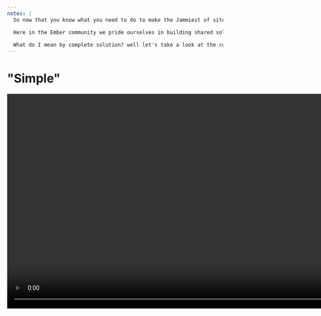 ```yaml
---
notes: |
  So now that you know what you need to do to make the Jammiest of sites in the world, it all sounds pretty simple right? I know that I have been using examples of Ember Addons so far, which does indeed help to simplify the process. But it is still a lot to think about.

  Here in the Ember community we pride ourselves in building shared solutions and there is just that doesn't feel right about saying that our approach to JAM Stack is a todolist that you "just" need to follow to get working. Sure it's amazing that the we can npm install our way to JAM Stack this way but there has to be a more complete solution

  What do I mean by complete solution? well let's take a look at the current big players in the JAM ecosystem
---
```


# "Simple"

<video controls autoplay loop muted playsinline style="height: 500px;" src="/images/simple.mp4"></video>
